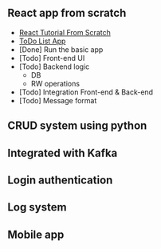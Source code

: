 ## React app from scratch
  - [React Tutorial From Scratch](https://medium.com/swlh/back-to-basics-how-to-set-up-a-react-app-from-scratch-2020-134908e17490)
  - [ToDo List App](https://ibaslogic.com/react-tutorial-for-beginners/)
  - [Done] Run the basic app
  - [Todo] Front-end UI
  - [Todo] Backend logic
    + DB
    + RW operations
  - [Todo] Integration Front-end & Back-end
  - [Todo] Message format 

## CRUD system using python

## Integrated with Kafka

## Login authentication

## Log system

## Mobile app


